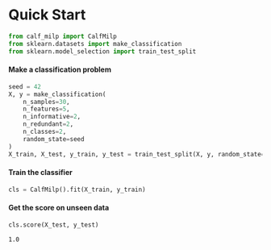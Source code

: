 # Quick Start

```python
from calf_milp import CalfMilp
from sklearn.datasets import make_classification
from sklearn.model_selection import train_test_split
```

#### Make a classification problem

```python
seed = 42
X, y = make_classification(
    n_samples=30,
    n_features=5,
    n_informative=2,
    n_redundant=2,
    n_classes=2,
    random_state=seed
)
X_train, X_test, y_train, y_test = train_test_split(X, y, random_state=seed)
```

#### Train the classifier

```python
cls = CalfMilp().fit(X_train, y_train)
```

#### Get the score on unseen data

```python
cls.score(X_test, y_test)
```

    1.0


